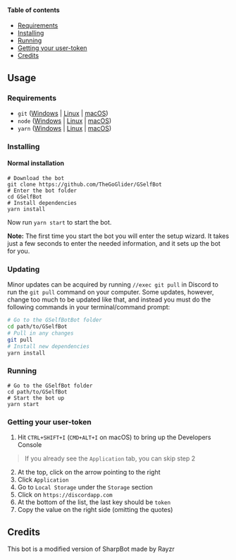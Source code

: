 #### Table of contents
- [Requirements](#requirements)
- [Installing](#installing)
- [Running](#running)
- [Getting your user-token](#getting-your-user-token)
- [Credits](#credits)

## Usage
### Requirements
- `git` ([Windows](https://git-scm.com/download/win) | [Linux](https://git-scm.com/download/linux) | [macOS](https://git-scm.com/download/mac))
- `node` ([Windows](https://nodejs.org/en/download/current/) | [Linux](https://nodejs.org/en/download/package-manager/) | [macOS](https://nodejs.org/en/download/current/))
- `yarn` ([Windows](https://yarnpkg.com/en/docs/install#windows-tab) | [Linux](https://yarnpkg.com/en/docs/install#linux-tab) | [macOS](https://yarnpkg.com/en/docs/install#mac-tab))

### Installing
#### Normal installation
```
# Download the bot
git clone https://github.com/TheGoGlider/GSelfBot
# Enter the bot folder
cd GSelfBot 
# Install dependencies
yarn install
```

Now run `yarn start` to start the bot. 

**Note:** The first time you start the bot you will enter the setup wizard. It takes just a few seconds to enter the needed information, and it sets up the bot for you.

### Updating
Minor updates can be acquired by running `//exec git pull` in Discord to run the `git pull` command on your computer. Some updates, however, change too much to be updated like that, and instead you must do the following commands in your terminal/command prompt:

```bash
# Go to the GSelfBotBot folder
cd path/to/GSelfBot
# Pull in any changes
git pull
# Install new dependencies
yarn install
```

### Running
```
# Go to the GSelfBot folder
cd path/to/GSelfBot
# Start the bot up
yarn start
```

### Getting your user-token
1. Hit `CTRL+SHIFT+I` (`CMD+ALT+I` on macOS) to bring up the Developers Console
> If you already see the `Application` tab, you can skip step 2
2. At the top, click on the arrow pointing to the right
3. Click `Application`
4. Go to `Local Storage` under the `Storage` section
5. Click on `https://discordapp.com`
6. At the bottom of the list, the last key should be `token`
7. Copy the value on the right side (omitting the quotes)

## Credits
This bot is a modified version of SharpBot made by Rayzr
